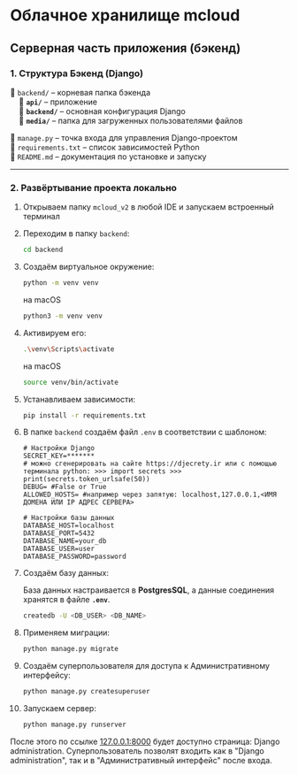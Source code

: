 # **Облачное хранилище mcloud**

## **Серверная часть приложения (бэкенд)**

### **1. Структура Бэкенд (Django)**

📁 `backend/` – корневая папка бэкенда  
&nbsp;&nbsp;&nbsp;&nbsp;📁 **`api/`** – приложение  
&nbsp;&nbsp;&nbsp;&nbsp;📁 **`backend/`** – основная конфигурация Django  
&nbsp;&nbsp;&nbsp;&nbsp;📁 **`media/`** – папка для загруженных пользователями файлов  

📄 `manage.py` – точка входа для управления Django-проектом  
📄 `requirements.txt` – список зависимостей Python  
📄 `README.md` – документация по установке и запуску  

---

### **2. Развёртывание проекта локально**

1. Открываем папку `mcloud_v2` в любой IDE и запускаем встроенный терминал

2. Переходим в папку `backend`:

   ```bash
   cd backend
   ```

3. Создаём виртуальное окружение:

   ```bash
   python -m venv venv
   ```
   на macOS
    ```bash
    python3 -m venv venv
    ```

4. Активируем его:

   ```bash
   .\venv\Scripts\activate
   ```
   на macOS
    ```bash
   source venv/bin/activate
   ```

5. Устанавливаем зависимости:

   ```bash
   pip install -r requirements.txt
   ```

6. В папке `backend` создаём файл `.env` в соответствии с шаблоном:

      ```plaintext
      # Настройки Django
      SECRET_KEY=*******  
   # можно сгенерировать на сайте https://djecrety.ir или с помощью терминала python: >>> import secrets >>> print(secrets.token_urlsafe(50))
      DEBUG= #False or True
      ALLOWED_HOSTS= #например через запятую: localhost,127.0.0.1,<ИМЯ ДОМЕНА ИЛИ IP АДРЕС СЕРВЕРА>

      # Настройки базы данных
      DATABASE_HOST=localhost
      DATABASE_PORT=5432
      DATABASE_NAME=your_db
      DATABASE_USER=user
      DATABASE_PASSWORD=password
      ```

7. Создаём базу данных:

   База данных настраивается в **PostgresSQL**, а данные соединения хранятся в файле **`.env`**.

   ```bash
   createdb -U <DB_USER> <DB_NAME>
   ```

8. Применяем миграции:

   ```bash
   python manage.py migrate
   ```

9. Создаём суперпользователя для доступа к Административному интерфейсу:

   ```bash
   python manage.py createsuperuser
   ```

10. Запускаем сервер:

    ```bash
    python manage.py runserver
    ```

После этого по ссылке [127.0.0.1:8000](http://127.0.0.1:8000/admin/) будет доступно страница: Django administration. Суперпользователь позволят входить как в "Django administration", так и в "Административный интерфейс" после входа.